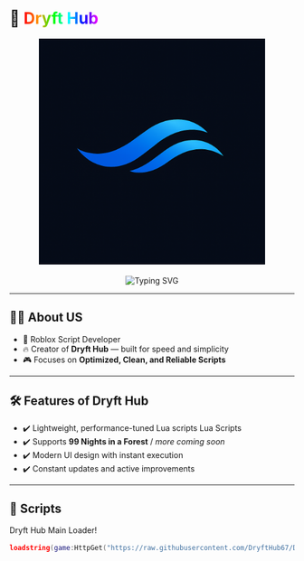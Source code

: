# 💨 <span style="background: linear-gradient(90deg, #ff0000, #ff9900, #00ff00, #00ffff, #0000ff, #ff00ff); -webkit-background-clip: text; color: transparent;">Dryft Hub</span>

<p align="center">
  <img src="assets/image.png" alt="Dryft Hub Logo" width="400"/><br><br>

  <img src="https://readme-typing-svg.herokuapp.com?font=JetBrains+Mono&size=28&duration=3000&pause=500&color=00FFD1&center=true&vCenter=true&width=700&lines=💨+Welcome+to+Dryft+Hub!+🎺;🟢+99+Days+in+a+Forest;🔴+Murder+Mystery+2" alt="Typing SVG" />
</p>

---

## 👨‍💻 About US

- 🚀 Roblox Script Developer
- 🔥 Creator of **Dryft Hub** — built for speed and simplicity
- 🎮 Focuses on **Optimized, Clean, and Reliable Scripts**

---

## 🛠️ Features of Dryft Hub

- ✔️ Lightweight, performance-tuned Lua scripts Lua Scripts  
- ✔️ Supports **99 Nights in a Forest** / *more coming soon*
- ✔️ Modern UI design with instant execution
- ✔️ Constant updates and active improvements

---

## 🚀 Scripts

 Dryft Hub Main Loader!
```lua
loadstring(game:HttpGet("https://raw.githubusercontent.com/DryftHub67/Dryfthub/refs/heads/main/Dryft%20Hub"))()
